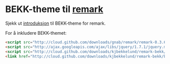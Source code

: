 # BEKK-theme til [remark](https://github.com/gnab/remark)

Sjekk ut [introduksjon](http://kjbekkelund.github.com/remark-bekk/example) til BEKK-theme for remark.

For å inkludere BEKK-themet:

```html
<script src="http://cloud.github.com/downloads/gnab/remark/remark-0.3.6.min.js" type="text/javascript"></script>
<script src="http://ajax.googleapis.com/ajax/libs/jquery/1.7.1/jquery.min.js" type="text/javascript"></script>
<script src="http://cloud.github.com/downloads/kjbekkelund/remark-bekk/bekk-0.0.4.js" type="text/javascript"></script>
<link href="http://cloud.github.com/downloads/kjbekkelund/remark-bekk/bekk-0.0.4.css" type="text/css" rel="stylesheet">
```
